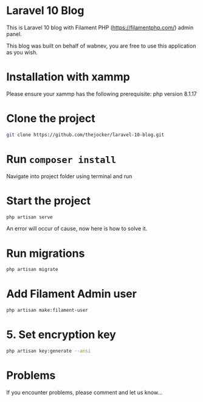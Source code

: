 # Laravel 10 Blog
This is Laravel 10 blog with Filament PHP (https://filamentphp.com/) admin panel.

This blog was built on behalf of wabnev, you are free to use this application as you wish.

# Installation with xammp

Please ensure your xammp has the following prerequisite: php version 8.1.17

# Clone the project
```bash
git clone https://github.com/thejocker/laravel-10-blog.git
```

# Run `composer install`
Navigate into project folder using terminal and run

# Start the project

```bash
php artisan serve
```
An error will occur of cause, now here is how to solve it.

# Run migrations

```bash
php artisan migrate
```

# Add Filament Admin user

```bash
php artisan make:filament-user
```


# 5. Set encryption key

```bash
php artisan key:generate --ansi
```


# Problems

If you encounter problems, please comment and let us know...
